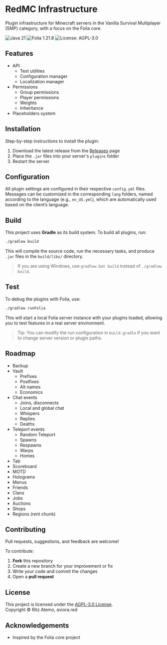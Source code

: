 # RedMC Infrastructure
Plugin infrastructure for Minecraft servers in the Vanilla Survival Multiplayer (SMP) category, with a focus on the Folia core.

![Java 21](https://img.shields.io/badge/Java-21-blue.svg)
![Folia 1.21.8](https://img.shields.io/badge/Folia-1.21.8-yellow.svg)
![License: AGPL-3.0](https://img.shields.io/badge/License-AGPL--3.0-green.svg)

## Features

- API
  - Text utilities
  - Configuration manager
  - Localization manager
- Permissions
  - Group permissions
  - Player permissions
  - Weights
  - Inheritance
- Placeholders system

## Installation

Step-by-step instructions to install the plugin:
1. Download the latest release from the [Releases](https://github.com/RitzAtemo/RedMC/releases/) page
2. Place the `.jar` files into your server's `plugins` folder
3. Restart the server

## Configuration

All plugin settings are configured in their respective `config.yml` files. Messages can be customized in the corresponding `lang` folders, named according to the language (e.g., `en_US.yml`), which are automatically used based on the client’s language.

## Build
This project uses **Gradle** as its build system. To build all plugins, run:

```bash
./gradlew build
```

This will compile the source code, run the necessary tasks, and produce `.jar` files in the `build/libs/` directory.

> If you are using Windows, use `gradlew.bat build` instead of `./gradlew build`.

## Test
To debug the plugins with Folia, use:

```bash
./gradlew runFolia
```

This will start a local Folia server instance with your plugins loaded, allowing you to test features in a real server environment.

> Tip: You can modify the run configuration in `build.gradle` if you want to change server version or plugin paths.

## Roadmap

- Backup
- Vault
  - Prefixes
  - Postfixes
  - Alt names
  - Economics
- Chat events
  - Joins, disconnects
  - Local and global chat
  - Whispers
  - Replies
  - Deaths
- Teleport events
  - Random Teleport
  - Spawns
  - Respawns
  - Warps
  - Homes
- Tab
- Scoreboard
- MOTD
- Holograms
- Menus
- Friends
- Clans
- Jobs
- Auctions
- Shops
- Regions (rent chunk)

## Contributing

Pull requests, suggestions, and feedback are welcome!

To contribute:

1. **Fork** this repository
2. Create a new branch for your improvement or fix
3. Write your code and commit the changes
4. Open a **pull request**

## License

This project is licensed under the [AGPL-3.0 License](LICENSE).  
Copyright © Ritz Atemo, aviora.red

## Acknowledgements

- Inspired by the Folia core project